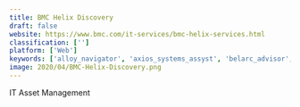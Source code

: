 ```yaml
---
title: BMC Helix Discovery
draft: false 
website: https://www.bmc.com/it-services/bmc-helix-services.html
classification: ['']
platform: ['Web']
keywords: ['alloy_navigator', 'axios_systems_assyst', 'belarc_advisor', 'blissfully', 'cherwell_it_asset_management', 'flexnet_manager', 'g2_track', 'it_asset_management_software', 'ivanti_unified_endpoint_manager', 'micro_focus_zenworks_asset_management', 'pdq_inventory', 'servicenow_software_asset_management', 'solarwinds_service_desk', 'symantec_asset_management_suite', 'teamdynamix', 'k2-keyserver']
image: 2020/04/BMC-Helix-Discovery.png
---
```

IT Asset Management